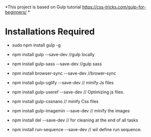 *This project is based on Gulp tutorial https://css-tricks.com/gulp-for-beginners/ *

# Installations Required 

- sudo npm install gulp -g

- npm install gulp --save-dev //gulp locally

- npm install gulp-sass --save-dev //gulp sass

- npm install browser-sync --save-dev //brower-sync

- npm install gulp-uglify --save-dev // minify Js files

- npm install gulp-useref --save-dev // Optimizing js files.

- npm install gulp-cssnano // minify Css files

- npm install gulp-imagemin --save-dev // minify the images

- npm install del --save-dev // for cleaning at the end of all tasks

- npm install run-sequence --save-dev // wil define run sequence. 

